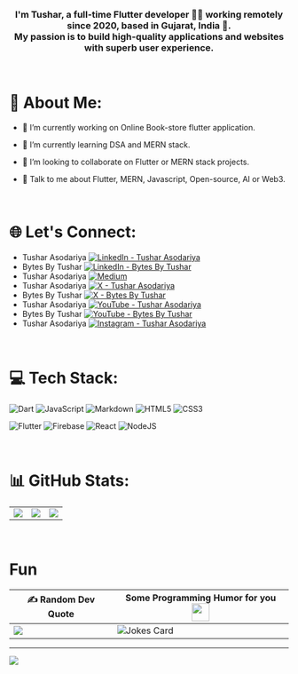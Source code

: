 

&nbsp;

  

### <div align="center" >I'm Tushar, a full-time Flutter developer 👨‍💻 working remotely since 2020, based in Gujarat, India 🚀.<br> My passion is to build high-quality applications and websites with superb user experience.</div>  
  

&nbsp;

# 💫 About Me:
- 🔭 I’m currently working on Online Book-store flutter application.
  
- 🌱 I’m currently learning DSA and MERN stack.

- 👯 I’m looking to collaborate on Flutter or MERN stack projects.

- 💬 Talk to me about Flutter, MERN, Javascript, Open-source, AI or Web3. 


&nbsp;


# 🌐 Let's Connect:
 - Tushar Asodariya [![LinkedIn - Tushar Asodariya](https://img.shields.io/badge/LinkedIn-%230077B5.svg?logo=linkedin&logoColor=white)](https://linkedin.com/in/tushar-asodariya)
 - Bytes By Tushar [![LinkedIn - Bytes By Tushar](https://img.shields.io/badge/LinkedIn-%230077B5.svg?logo=linkedin&logoColor=white)](https://www.linkedin.com/company/bytes-by-tushar/)
 - Tushar Asodariya [![Medium](https://img.shields.io/badge/Medium-12100E?logo=medium&logoColor=white)](https://medium.com/@tushar-asodariya)
 - Tushar Asodariya [![X - Tushar Asodariya](https://img.shields.io/badge/X-black.svg?logo=X&logoColor=white)](https://x.com/tushar_asodaria)
 - Bytes By Tushar [![X - Bytes By Tushar](https://img.shields.io/badge/X-black.svg?logo=X&logoColor=white)](https://x.com/BytesByTushar)
 - Tushar Asodariya [![YouTube - Tushar Asodariya](https://img.shields.io/badge/YouTube-%23FF0000.svg?logo=YouTube&logoColor=white)](https://youtube.com/@tushar-asodariya)
 - Bytes By Tushar [![YouTube - Bytes By Tushar](https://img.shields.io/badge/YouTube-%23FF0000.svg?logo=YouTube&logoColor=white)](https://www.youtube.com/@BytesByTushar)
 - Tushar Asodariya [![Instagram - Tushar Asodariya](https://img.shields.io/badge/Instagram-%23E4405F.svg?logo=Instagram&logoColor=white)](https://instagram.com/tushar_wisdom)


&nbsp;


# 💻 Tech Stack:
![Dart](https://img.shields.io/badge/dart-%230175C2.svg?style=for-the-badge&logo=dart&logoColor=white) ![JavaScript](https://img.shields.io/badge/javascript-%23323330.svg?style=for-the-badge&logo=javascript&logoColor=%23F7DF1E) ![Markdown](https://img.shields.io/badge/markdown-%23000000.svg?style=for-the-badge&logo=markdown&logoColor=white) ![HTML5](https://img.shields.io/badge/html5-%23E34F26.svg?style=for-the-badge&logo=html5&logoColor=white) ![CSS3](https://img.shields.io/badge/css3-%231572B6.svg?style=for-the-badge&logo=css3&logoColor=white) 

![Flutter](https://img.shields.io/badge/Flutter-%2302569B.svg?style=for-the-badge&logo=Flutter&logoColor=white) ![Firebase](https://img.shields.io/badge/firebase-%23039BE5.svg?style=for-the-badge&logo=firebase) ![React](https://img.shields.io/badge/react-%2320232a.svg?style=for-the-badge&logo=react&logoColor=%2361DAFB) ![NodeJS](https://img.shields.io/badge/node.js-6DA55F?style=for-the-badge&logo=node.js&logoColor=white)

&nbsp;


# 📊 GitHub Stats:
|                         |                          |                            |                                                                       
|-------------------------------------------------------------------------------------------------------|-----------------------------------------------------------------------------------------------------|---------------------------------------------------------------------------------------------------------|
| ![](https://github-readme-stats.vercel.app/api?username=tushar-asodariya&theme=dark&hide_border=false&include_all_commits=true&count_private=false) | ![](https://github-readme-streak-stats.herokuapp.com/?user=tushar-asodariya&theme=dark&hide_border=false) | ![](https://github-readme-stats.vercel.app/api/top-langs/?username=tushar-asodariya&theme=dark&hide_border=false&include_all_commits=true&count_private=false&layout=compact) |

<!---
&nbsp;


## 🔝 Top Contributed Repo
![](https://github-contributor-stats.vercel.app/api?username=tushar-asodariya&limit=5&theme=dark&combine_all_yearly_contributions=true)
--->

&nbsp;

# Fun

|  ✍️ Random Dev Quote                             |                          Some Programming Humor for you <img align ='center' src='https://raw.githubusercontent.com/rahulbanerjee26/githubProfileReadmeGenerator/main/gifs/winkFace.gif' width = '32px' height= '32px'>               |
|-------------------------------------|--------------------------------------------|
| ![](https://quotes-github-readme.vercel.app/api?type=horizontal&theme=radical)                                    |   ![Jokes Card](https://readme-jokes.vercel.app/api?theme=default)                                         |





---
[![](https://visitcount.itsvg.in/api?id=tushar-asodariya&icon=4&color=6)](https://visitcount.itsvg.in)

<!-- Proudly created with GPRM ( https://gprm.itsvg.in ) -->
